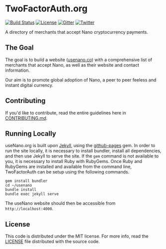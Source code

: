 TwoFactorAuth.org
=================

[![Build Status](https://travis-ci.org/2factorauth/twofactorauth.svg)](https://travis-ci.org/2factorauth/twofactorauth)
[![License](https://img.shields.io/badge/license-mit-blue.svg?style=flat)](/LICENSE)
[![Gitter](https://img.shields.io/gitter/room/2factorauth/twofactorauth.svg)](https://gitter.im/2factorauth/twofactorauth)
[![Twitter](https://img.shields.io/badge/Twitter-@2faorg-blue.svg)](https://twitter.com/useNano)

A directory of merchants that accept Nano cryptocurrency payments.

## The Goal

The goal is to build a website ([usenano.co](https://usenano.co)) with a comprehensive list of merchants that accept Nano, as well as their website and contact information.

Our aim is to promote global adoption of Nano, a peer to peer feeless and instant digital currency.

## Contributing

If you'd like to contribute, read the entire guidelines here in
[CONTRIBUTING.md][contrib].

## Running Locally

useNano.org is built upon [Jekyll](https://jekyllrb.com/), using the [github-pages](https://github.com/github/pages-gem) gem.
In order to run the site locally, it is necessary to install bundler, install all dependencies, and then use Jekyll to serve
the site. If the `gem` command is not available to you, it is necessary to install Ruby with RubyGems.
Once Ruby and RubyGems are installed and available from the command line, TwoFactorAuth can be setup using the following commands.

```
gem install bundler
cd ~/usenano
bundle install
bundle exec jekyll serve
```

The useNano website should then be accessible from `http://localhost:4000`.

## License

This code is distributed under the MIT license. For more info, read the
[LICENSE][license] file distributed with the source code.

[contrib]: /CONTRIBUTING.md
[license]: /LICENSE
